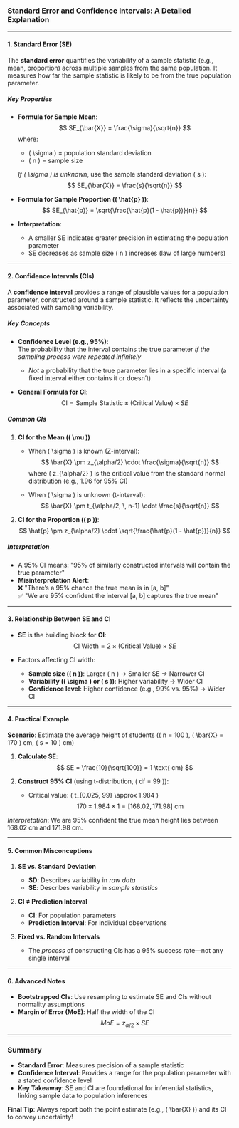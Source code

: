 ### **Standard Error and Confidence Intervals: A Detailed Explanation**

---

#### **1. Standard Error (SE)**  
The **standard error** quantifies the variability of a sample statistic (e.g., mean, proportion) across multiple samples from the same population. It measures how far the sample statistic is likely to be from the true population parameter.

##### **Key Properties**  
- **Formula for Sample Mean**:  
  $$
  SE_{\bar{X}} = \frac{\sigma}{\sqrt{n}}
  $$
  where:  
  - \( \sigma \) = population standard deviation  
  - \( n \) = sample size  

  *If \( \sigma \) is unknown*, use the sample standard deviation \( s \):  
  $$
  SE_{\bar{X}} = \frac{s}{\sqrt{n}}
  $$

- **Formula for Sample Proportion (\( \hat{p} \))**:  
  $$
  SE_{\hat{p}} = \sqrt{\frac{\hat{p}(1 - \hat{p})}{n}}
  $$

- **Interpretation**:  
  - A smaller SE indicates greater precision in estimating the population parameter  
  - SE decreases as sample size \( n \) increases (law of large numbers)

---

#### **2. Confidence Intervals (CIs)**  
A **confidence interval** provides a range of plausible values for a population parameter, constructed around a sample statistic. It reflects the uncertainty associated with sampling variability.

##### **Key Concepts**  
- **Confidence Level (e.g., 95%)**:  
  The probability that the interval contains the true parameter *if the sampling process were repeated infinitely*  
  - *Not* a probability that the true parameter lies in a specific interval (a fixed interval either contains it or doesn’t)

- **General Formula for CI**:  
  $$
  \text{CI} = \text{Sample Statistic} \pm (\text{Critical Value}) \times SE
  $$

##### **Common CIs**  
1. **CI for the Mean (\( \mu \))**  
   - When \( \sigma \) is known (Z-interval):  
     $$
     \bar{X} \pm z_{\alpha/2} \cdot \frac{\sigma}{\sqrt{n}}
     $$
     where \( z_{\alpha/2} \) is the critical value from the standard normal distribution (e.g., 1.96 for 95% CI)

   - When \( \sigma \) is unknown (t-interval):  
     $$
     \bar{X} \pm t_{\alpha/2, \, n-1} \cdot \frac{s}{\sqrt{n}}
     $$

2. **CI for the Proportion (\( p \))**:  
   $$
   \hat{p} \pm z_{\alpha/2} \cdot \sqrt{\frac{\hat{p}(1 - \hat{p})}{n}}
   $$

##### **Interpretation**  
- A 95% CI means: "95% of similarly constructed intervals will contain the true parameter"  
- **Misinterpretation Alert**:  
  ❌ "There’s a 95% chance the true mean is in [a, b]"  
  ✅ "We are 95% confident the interval [a, b] captures the true mean"

---

#### **3. Relationship Between SE and CI**  
- **SE** is the building block for **CI**:  
  $$
  \text{CI Width} = 2 \times (\text{Critical Value}) \times SE
  $$

- Factors affecting CI width:  
  - **Sample size (\( n \))**: Larger \( n \) → Smaller SE → Narrower CI  
  - **Variability (\( \sigma \) or \( s \))**: Higher variability → Wider CI  
  - **Confidence level**: Higher confidence (e.g., 99% vs. 95%) → Wider CI

---

#### **4. Practical Example**  
**Scenario**: Estimate the average height of students (\( n = 100 \), \( \bar{X} = 170 \) cm, \( s = 10 \) cm)

1. **Calculate SE**:  
   $$
   SE = \frac{10}{\sqrt{100}} = 1 \text{ cm}
   $$

2. **Construct 95% CI** (using t-distribution, \( df = 99 \)):  
   - Critical value: \( t_{0.025, 99} \approx 1.984 \)  
   $$
   170 \pm 1.984 \times 1 = [168.02, 171.98] \text{ cm}
   $$

*Interpretation*: We are 95% confident the true mean height lies between 168.02 cm and 171.98 cm.

---

#### **5. Common Misconceptions**  
1. **SE vs. Standard Deviation**  
   - **SD**: Describes variability in *raw data*  
   - **SE**: Describes variability in *sample statistics*  

2. **CI ≠ Prediction Interval**  
   - **CI**: For population parameters  
   - **Prediction Interval**: For individual observations  

3. **Fixed vs. Random Intervals**  
   - The *process* of constructing CIs has a 95% success rate—not any single interval

---

#### **6. Advanced Notes**  
- **Bootstrapped CIs**: Use resampling to estimate SE and CIs without normality assumptions  
- **Margin of Error (MoE)**: Half the width of the CI  
  $$
  MoE = z_{\alpha/2} \times SE
  $$

---

### **Summary**  
- **Standard Error**: Measures precision of a sample statistic  
- **Confidence Interval**: Provides a range for the population parameter with a stated confidence level  
- **Key Takeaway**: SE and CI are foundational for inferential statistics, linking sample data to population inferences  

**Final Tip**: Always report both the point estimate (e.g., \( \bar{X} \)) and its CI to convey uncertainty!
